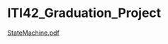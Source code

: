 # ITI42_Graduation_Project
[StateMachine.pdf](https://github.com/AhmedElbanawi/ITI42_Graduation_Project/files/8952623/StateMachine.pdf)
